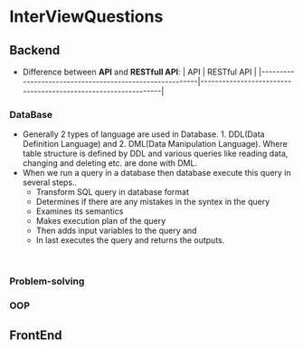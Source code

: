 # InterViewQuestions
## Backend
- Difference between **API** and **RESTfull API**:
  |                         API                             |                          RESTful API                          |
  |---------------------------------------------------------|---------------------------------------------------------------|
### DataBase
- Generally 2 types of language are used in Database. 1. DDL(Data Definition Language) and 2. DML(Data Manipulation Language).
  Where table structure is defined by DDL and various queries like reading data, changing and deleting etc. are done with DML.
- When we run a query in a database then database execute this query in several steps.. 
  - Transform SQL query in database format
  - Determines if there are any mistakes in the syntex in the query
  - Examines its semantics
  - Makes execution plan of the query
  - Then adds input variables to the query and
  - In last executes the query and returns the outputs.
<br>

### Problem-solving
### OOP
## FrontEnd
